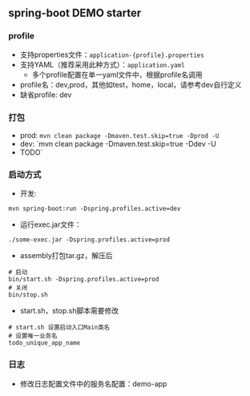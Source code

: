 ## spring-boot DEMO starter
### profile
- 支持properties文件：`application-{profile}.properties`
- 支持YAML（推荐采用此种方式）：`application.yaml`
	- 多个profile配置在单一yaml文件中，根据profile名调用
- profile名：dev,prod，其他如test，home，local，请参考dev自行定义
- 缺省profile: dev

### 打包
- prod: `mvn clean package -Dmaven.test.skip=true -Dprod -U`
- dev: `mvn clean package -Dmaven.test.skip=true -Ddev -U
- TODO`
### 启动方式
- 开发: 
```shell
mvn spring-boot:run -Dspring.profiles.active=dev 
```
- 运行exec.jar文件：
```shell
./some-exec.jar -Dspring.profiles.active=prod
```
- assembly打包tar.gz，解压后
```shell
# 启动
bin/start.sh -Dspring.profiles.active=prod
# 关闭
bin/stop.sh
```
- start.sh，stop.sh脚本需要修改
```
# start.sh 设置启动入口Main类名
# 设置唯一业务名
todo_unique_app_name 
```
### 日志
- 修改日志配置文件中的服务名配置：demo-app